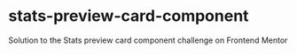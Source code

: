 # stats-preview-card-component
Solution to the Stats preview card component challenge on Frontend Mentor
